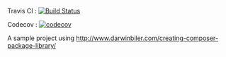 Travis CI : [![Build Status](https://travis-ci.org/Heru-Luin/sample-project.svg?branch=master)](https://travis-ci.org/Heru-Luin/sample-project)

Codecov : [![codecov](https://codecov.io/gh/Heru-Luin/sample-project/branch/master/graph/badge.svg)](https://codecov.io/gh/Heru-Luin/sample-project)


A sample project using http://www.darwinbiler.com/creating-composer-package-library/
